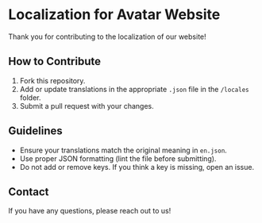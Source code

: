 # Localization for Avatar Website

Thank you for contributing to the localization of our website! 

## How to Contribute
1. Fork this repository.
2. Add or update translations in the appropriate `.json` file in the `/locales` folder.
3. Submit a pull request with your changes.

## Guidelines
- Ensure your translations match the original meaning in `en.json`.
- Use proper JSON formatting (lint the file before submitting).
- Do not add or remove keys. If you think a key is missing, open an issue.

## Contact
If you have any questions, please reach out to us!
